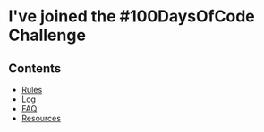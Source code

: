 # I've joined the #100DaysOfCode Challenge

## Contents

* [Rules](rules.md)
* [Log](log.md)
* [FAQ](FAQ.md)
* [Resources](resources.md)

